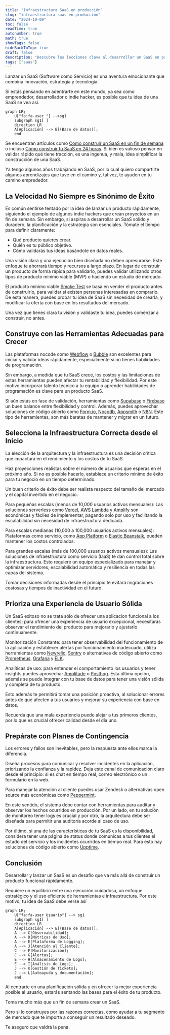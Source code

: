 ```yaml
---
title: "Infraestructura SaaS en producción"
slug: "infraestructura-saas-en-producción"
date: "2024-10-09"
toc: false
readTime: true
autonumber: true
math: true
showTags: false
hideBackToTop: true
draft: false
description: "Descubre las lecciones clave al desarrollar un SaaS en producción, desde la importancia de una planificación estratégica, hasta cómo elegir la infraestructura adecuada y evitar los altos costos del no-code. Aprende a optimizar tu SaaS para el éxito a largo plazo."
tags: ["saas"]
---
```


Lanzar un SaaS (Software como Servicio) es una aventura emocionante que combina innovación, estrategia y tecnología.

Si estás pensando en adentrarte en este mundo, ya sea como emprendedor, desarrollador o indie hacker, es posible que tu idea de una SaaS se vea así.

```mermaid
graph LR;
    U["fa:fa-user "] -->sg1
    subgraph sg1[ ]
    direction LR
    A[Aplicación] --> B[(Base de datos)];
    end
```

Se encuentran artículos como [Como construir un SaaS en un fin de semana](https://arunas.dev/how-to-build-a-saas-in-a-weekend/) o incluso [Cómo construir tu SaaS en 24 horas](https://marclou.beehiiv.com/p/how-to-build-a-startup-in-24-hours). Si bien es valioso pensar en validar rápido qué tiene tracción, es una ingenua, y mala, idea simplificar la construcción de una SaaS.

Ya tengo algunos años trabajando en SaaS, por lo cual quiero compartirte algunos aprendizajes que tuve en el camino y, tal vez, te ayuden en tu camino emprededor.

## La Velocidad No Siempre es Sinónimo de Éxito

Es común sentirse tentado por la idea de lanzar un producto rápidamente, siguiendo el ejemplo de algunos indie hackers que crean proyectos en un fin de semana. Sin embargo, si aspiras a desarrollar un SaaS sólido y duradero, la planificación y la estrategia son esenciales. Tómate el tiempo para definir claramente:

- Qué producto quieres crear.
- Quién es tu público objetivo.
- Cómo validarás tus ideas basándote en datos reales.

Una visión clara y una ejecución bien diseñada no deben apresurarse. Este enfoque te ahorrará tiempo y recursos a largo plazo. En lugar de construir un producto de forma rápida para validarlo, puedes validar utilizando otros tipos de producto mínimo viable (MVP) o haciendo un estudio de mercado.

El producto mínimo viable [Smoke Test](https://www.fabrizioscoglio.com/prueba-de-humo/) se basa en vender el producto antes de construirlo, para validar si existen personas interesadas en comprarlo. De esta manera, puedes probar tu idea de SaaS sin necesidad de crearla, y modificar la oferta con base en los resultados del mercado.

Una vez que tienes clara tu visión y validaste tu idea, puedes comenzar a construir, no antes.

## Construye con las Herramientas Adecuadas para Crecer

Las plataformas nocode como [Webflow](https://webflow.com/) o [Bubble](https://bubble.io/) son excelentes para iniciar y validar ideas rápidamente, especialmente si no tienes habilidades de programación.

Sin embargo, a medida que tu SaaS crece, los costos y las limitaciones de estas herramientas pueden afectar tu rentabilidad y flexibilidad. Por este motivo incorporar talento técnico a tu equipo o aprender habilidades de programación es clave para un producto SaaS.

Si aún estás en fase de validación, herramientas como [Supabase](https://supabase.com/) o [Firebase](https://firebase.google.com/) un buen balance entre flexibilidad y control. Además, puedes aprovechar soluciones de código abierto como [Form.io](https://form.io/), [Nocodb](https://nocodb.com/), [Appsmith](https://www.appsmith.com/) o [N8N](https://n8n.io/). Este tipo de herramientas, son más baratas de mantener y migrar en un futuro.

## Selecciona la Infraestructura Correcta desde el Inicio

La elección de la arquitectura y la infraestructura es una decisión crítica que impactará en el rendimiento y los costos de tu SaaS.

Haz proyecciones realistas sobre el número de usuarios que esperas en el próximo año. Si no es posible hacerlo, establece un criterio mínimo de éxito para tu negocio en un tiempo determinado.

Un buen criterio de éxito debe ser realista respecto del tamaño del mercado y el capital invertido en el negocio.

Para pequeñas escalas (menos de 10,000 usuarios activos mensuales): Las soluciones serverless como [Vercel](https://vercel.com/home), [AWS Lambda](https://aws.amazon.com/es/pm/lambda) y [Amplify](https://aws.amazon.com/es/amplify/) son económicas y fáciles de implementar, pagando solo por uso y facilitando la escalabilidad sin necesidad de infraestructura dedicada.

Para escalas medianas (10,000 a 100,000 usuarios activos mensuales): Plataformas como servicio, como [App Platform](https://docs.digitalocean.com/products/app-platform/) o [Elastic Beanstalk](https://aws.amazon.com/es/elasticbeanstalk), pueden mantener los costos controlados.

Para grandes escalas (más de 100,000 usuarios activos mensuales): Las soluciones de infraestructura como servicio (IaaS) te dan control total sobre la infraestructura. Esto requiere un equipo especializado para manejar y optimizar servidores, escalabilidad automática y resiliencia en todas las capas del sistema.

Tomar decisiones informadas desde el principio te evitará migraciones costosas y tiempos de inactividad en el futuro.

## Prioriza una Experiencia de Usuario Sólida

Un SaaS exitoso no se trata sólo de ofrecer una aplicacion funcional a los clientes; para ofrecer una experiencia de usuario excepcional, necesitarás observar el rendimiento del producto para mejorarlo y ajustarlo contínuamente.

Monitorización Constante: para tener observabilidad del funcionamiento de la aplicación y establecer alertas por funcionamiento inadecuado, utiliza herramientas como [Newrelic](https://newrelic.com), [Sentry](https://sentry.io/) o alternativas de código abierto como [Prometheus](https://prometheus.io/), [Grafana](https://grafana.com/) y [ELK](https://www.elastic.co/es/elastic-stack).

Analíticas de uso: para entender el comportamiento los usuarios y tener insights puedes aprovechar [Amplitude](https://amplitude.com/) o [Posthog](https://posthog.com/). Esta última opción, además se puede integrar con tu base de datos para tener una visión sólida y completa de tu producto.

Esto además te permitirá tomar una posición proactiva, al solucionar errores antes de que afecten a tus usuarios y mejorar su experiencia con base en datos.

Recuerda que una mala experiencia puede alejar a tus primeros clientes, por lo que es crucial ofrecer calidad desde el día uno.

## Prepárate con Planes de Contingencia

Los errores y fallos son inevitables, pero la respuesta ante ellos marca la diferencia.

Diseña procesos para comunicar y resolver incidentes en la aplicación, priorizando la confianza y la rapidez. Deja este canal de comunicación claro desde el principio: si es chat en tiempo real, correo electrónico o un formulario en la web.

Para manejar la atención al cliente puedes usar Zendesk o alternativas open source más económicas como [Peppermint](https://peppermint.sh/).

En este sentido, el sistema debe contar con herramientas para auditar y observar los hechos ocurridos en producción. Por un lado, en tu solución de monitoreo tener logs es crucial y por otro, la arquitectura debe ser diseñada para permitir una auditoría acorde al caso de uso.

Por último, si una de las características de tu SaaS es la disponibilidad, considera tener una página de status donde comunicas a tus clientes el estado del servicio y los incidentes ocurridos en tiempo real. Para esto hay soluciones de código abierto como [Upptime](https://upptime.js.org/).

## Conclusión

Desarrollar y lanzar un SaaS es un desafío que va más allá de construir un producto funcional rápidamente.

Requiere un equilibrio entre una ejecución cuidadosa, un enfoque estratégico y el uso eficiente de herramientas e infraestructura. Por este motivo, tu idea de SaaS debe verse así

```mermaid
graph LR;
    U["fa:fa-user Usuario"] --> sg1
    subgraph sg1[ ]
    direction LR
    A[Aplicación] --> B[(Base de datos)];
    A --> C[Observabilidad];
    A --> D[Métricas de Uso];
    A --> E[Plataforma de Logging];
    A --> J[Atención al Cliente];
    C --> F[Monitorización];
    C --> G[Alertas];
    E --> H[Almacenamiento de Logs];
    E --> I[Análisis de Logs];
    J --> K[Gestión de Tickets];
    J --> L[Autoayuda y documentación];
    end
```

Al centrarte en una planificación sólida y en ofrecer la mejor experiencia posible al usuario, estarás sentando las bases para el éxito de tu producto.

Toma mucho más que un fin de semana crear un SaaS.

Pero si lo construyes por las razones correctas, como ayudar a tu segmento de mercado que te importa a conseguir un resultado deseado.

Te aseguro que valdrá la pena.
